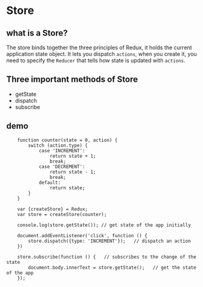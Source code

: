 # Store

## what is a Store? 

The store binds together the three principles of Redux, it holds the current application state object.
It lets you dispatch `actions`, when you create it, you need to specify the `Reducer` that tells how state is 
updated with `actions`.

## Three important methods of Store

- getState
- dispatch
- subscribe

## demo
```
    function counter(state = 0, action) {
        switch (action.type) {
            case 'INCREMENT':
                return state + 1;
                break;
            case 'DECREMENT':
                return state - 1;
                break;
            default:
                return state;
        }
    }

    var {createStore} = Redux;
    var store = createStore(counter);

    console.log(store.getState()); // get state of the app initially

    document.addEventListener('click', function () {
        store.dispatch({type: 'INCREMENT'});   // dispatch an action
    })

    store.subscribe(function () {   // subscribes to the change of the state
        document.body.innerText = store.getState();   // get the state of the app
    });
```